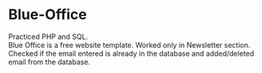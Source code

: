 # Blue-Office
Practiced PHP and SQL. <br />
Blue Office is a free website template. Worked only in Newsletter section. <br />
Checked if the email entered is already in the database and added/deleted email from the database.
